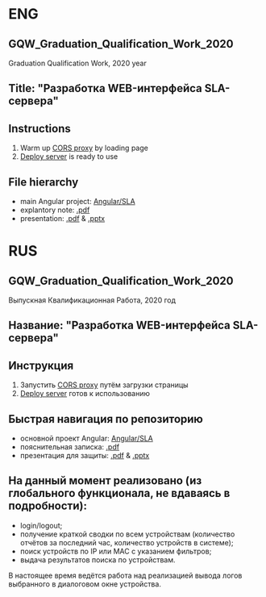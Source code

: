 # ENG
## GQW_Graduation_Qualification_Work_2020
Graduation Qualification Work, 2020 year

## Title: "Разработка WEB-интерфейса SLA-сервера"

## Instructions
1. Warm up [CORS proxy](https://stark-depths-37590.herokuapp.com/) by loading page
2. [Deploy server](https://sla-web.web.app/) is ready to use

## File hierarchy
- main Angular project: [Angular/SLA](Angular/SLA)
- explantory note: [.pdf](docs_my/explanatory_note/merged/EN.pdf)
- presentation: [.pdf](docs_my/explanatory_note/presentation/Panin_645.pdf) & [.pptx](docs_my/explanatory_note/presentation/Panin_645.pptx)

# RUS

## GQW_Graduation_Qualification_Work_2020
Выпускная Квалификационная Работа, 2020 год

## Название: "Разработка WEB-интерфейса SLA-сервера"

## Инструкция
1. Запустить [CORS proxy](https://stark-depths-37590.herokuapp.com/) путём загрузки страницы
2. [Deploy server](https://sla-web.web.app/) готов к использованию

## Быстрая навигация по репозиторию
- основной проект Angular: [Angular/SLA](Angular/SLA)
- пояснительная записка: [.pdf](docs_my/explanatory_note/merged/EN.pdf)
- презентация для защиты: [.pdf](docs_my/explanatory_note/presentation/Panin_645.pdf) & [.pptx](docs_my/explanatory_note/presentation/Panin_645.pptx)


## На данный момент реализовано (из глобального функционала, не вдаваясь в подробности):
- login/logout;
- получение краткой сводки по всем устройствам (количество отчётов за последний час, количество устройств в системе);
- поиск устройств по IP или MAC с указанием фильтров;
- выдача результатов поиска по устройствам.

В настоящее время ведётся работа над реализацией вывода логов выбранного в диалоговом окне устройства.
